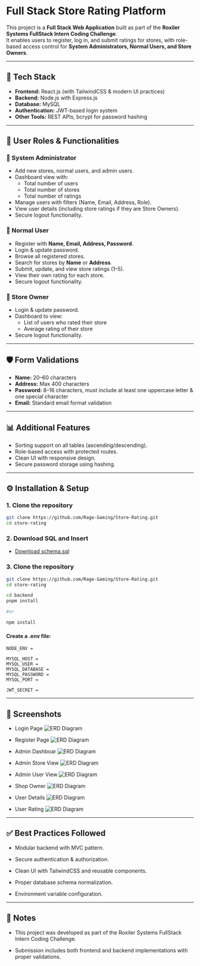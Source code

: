 # Full Stack Store Rating Platform

This project is a **Full Stack Web Application** built as part of the **Roxiler Systems FullStack Intern Coding Challenge**.  
It enables users to register, log in, and submit ratings for stores, with role-based access control for **System Administrators, Normal Users, and Store Owners**.

---

## 🚀 Tech Stack

- **Frontend:** React.js (with TailwindCSS & modern UI practices)
- **Backend:** Node.js with Express.js
- **Database:** MySQL
- **Authentication:** JWT-based login system
- **Other Tools:** REST APIs, bcrypt for password hashing

---

## 🔑 User Roles & Functionalities

### 👑 System Administrator
- Add new stores, normal users, and admin users.
- Dashboard view with:
  - Total number of users  
  - Total number of stores  
  - Total number of ratings  
- Manage users with filters (Name, Email, Address, Role).
- View user details (including store ratings if they are Store Owners).
- Secure logout functionality.

### 🙋 Normal User
- Register with **Name, Email, Address, Password**.
- Login & update password.
- Browse all registered stores.
- Search for stores by **Name** or **Address**.
- Submit, update, and view store ratings (1–5).
- View their own rating for each store.
- Secure logout functionality.

### 🏪 Store Owner
- Login & update password.
- Dashboard to view:
  - List of users who rated their store  
  - Average rating of their store  
- Secure logout functionality.

---

## 🛡️ Form Validations

- **Name:** 20–60 characters  
- **Address:** Max 400 characters  
- **Password:** 8–16 characters, must include at least one uppercase letter & one special character  
- **Email:** Standard email format validation  

---

## 📊 Additional Features
- Sorting support on all tables (ascending/descending).
- Role-based access with protected routes.
- Clean UI with responsive design.
- Secure password storage using hashing.



---

## ⚙️ Installation & Setup

### 1. Clone the repository
```bash
git clone https://github.com/Rage-Gaming/Store-Rating.git
cd store-rating
```

### 2. Download SQL and Insert

* [Download schema.sql](https://github.com/Rage-Gaming/Store-Rating/raw/master/Docs/schema.sql)



### 3. Clone the repository
```bash
git clone https://github.com/Rage-Gaming/Store-Rating.git
cd store-rating

cd backend
pnpm install

#or

npm install
```

#### Create a .env file:
```
NODE_ENV =

MYSQL_HOST = 
MYSQL_USER = 
MYSQL_DATABASE = 
MYSQL_PASSWORD =
MYSQL_PORT = 

JWT_SECRET = 
```

---

## 📸 Screenshots
* Login Page
![ERD Diagram](./Docs/Images/Login.png)

* Register Page
  ![ERD Diagram](./Docs/Images/Register.png)

* Admin Dashboar
  ![ERD Diagram](./Docs/Images/AdminDashboard.png)

* Admin Store View
  ![ERD Diagram](./Docs/Images/AdminStoreView.png)

* Admin User View
  ![ERD Diagram](./Docs/Images/AdminUserView.png)

* Shop Owner
 ![ERD Diagram](./Docs/Images/Owner.png)

 * User Details 
 ![ERD Diagram](./Docs/Images/UserDetailspng.png)

 * User Rating 
 ![ERD Diagram](./Docs/Images/UserRating.png)

---

## ✅ Best Practices Followed
* Modular backend with MVC pattern.

* Secure authentication & authorization.

* Clean UI with TailwindCSS and reusable components.

* Proper database schema normalization.

* Environment variable configuration.



---

## 📌 Notes

* This project was developed as part of the Roxiler Systems FullStack Intern Coding Challenge.

* Submission includes both frontend and backend implementations with proper validations.
